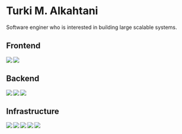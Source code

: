  # Turki M. Alkahtani
 <p>Software enginer who is interested in building large scalable systems.</p>


<h2>Frontend</h2>
<img align="left" src="https://img.shields.io/badge/React-20232A?style=for-the-badge&logo=react&logoColor=61DAFB"/>
<img align="left" src="https://img.shields.io/badge/React_Native-20232A?style=for-the-badge&logo=react&logoColor=61DAFB"/>
<br>
<h2>Backend</h2>
<img align="left" src="https://img.shields.io/badge/.NET-512BD4?style=for-the-badge&logo=dotnet&logoColor=white"/>
<img align="left" src="https://img.shields.io/badge/Django-092E20?style=for-the-badge&logo=django&logoColor=green"/>
<img align="left" src="https://img.shields.io/badge/Node.js-339933?style=for-the-badge&logo=nodedotjs&logoColor=white"/>
<br>
<h2>Infrastructure</h2>
<img align="left" src="https://img.shields.io/badge/Docker-2CA5E0?style=for-the-badge&logo=docker&logoColor=white"/>
<img align="left" src="https://img.shields.io/badge/kubernetes-326ce5.svg?&style=for-the-badge&logo=kubernetes&logoColor=white"/>
<img align="left" src="https://img.shields.io/badge/AWS-232F3E?style=flat&logo=amazonwebservices&logoColor=white"/>
<img align="left" src="https://img.shields.io/badge/-Google%20Cloud%20Platform-4285F4?style=flat&logo=google%20cloud&logoColor=white"/>
<img align="left" src="https://img.shields.io/badge/-Google%20Cloud%20Platform-4285F4?style=flat&logo=google%20cloud&logoColor=white"/>

<br>



